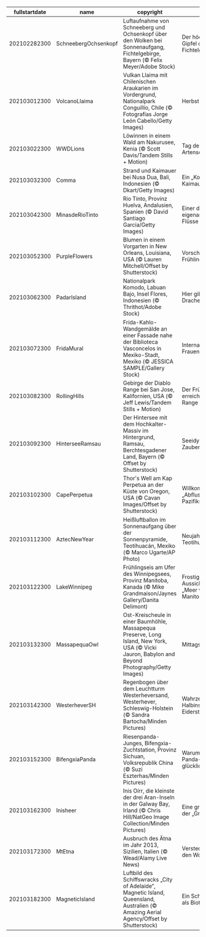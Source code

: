 |fullstartdate|name|copyright|title|image|
|--|--|--|--|--|
202102282300|SchneebergOchsenkopf|Luftaufnahme von Schneeberg und Ochsenkopf über den Wolken bei Sonnenaufgang, Fichtelgebirge, Bayern (© Felix Meyer/Adobe Stock)|Der höchste Gipfel des Fichtelgebirges|![](/de-DE/2021/03/202102282300SchneebergOchsenkopf.jpg)|
202103012300|VolcanoLlaima|Vulkan Llaima mit Chilenischen Araukarien im Vordergrund, Nationalpark Conguillío, Chile (© Fotografías Jorge León Cabello/Getty Images)|Herbst in Chile|![](/de-DE/2021/03/202103012300VolcanoLlaima.jpg)|
202103022300|WWDLions|Löwinnen in einem Wald am Nakurusee, Kenia (© Scott Davis/Tandem Stills + Motion)|Tag des Artenschutzes|![](/de-DE/2021/03/202103022300WWDLions.jpg)|
202103032300|Comma|Strand und Kaimauer bei Nusa Dua, Bali, Indonesien (© Dkart/Getty Images)|Ein „Komma“ als Kaimauer|![](/de-DE/2021/03/202103032300Comma.jpg)|
202103042300|MinasdeRioTinto|Rio Tinto, Provinz Huelva, Andalusien, Spanien (© David Santiago Garcia/Getty Images)|Einer der eigenartigsten Flüsse der Welt|![](/de-DE/2021/03/202103042300MinasdeRioTinto.jpg)|
202103052300|PurpleFlowers|Blumen in einem Vorgarten in New Orleans, Louisiana, USA (© Lauren Mitchell/Offset by Shutterstock)|Vorschau auf den Frühling|![](/de-DE/2021/03/202103052300PurpleFlowers.jpg)|
202103062300|PadarIsland|Nationalpark Komodo, Labuan Bajo, Insel Flores, Indonesien (© Thrithot/Adobe Stock)|Hier gibt es Drachen!|![](/de-DE/2021/03/202103062300PadarIsland.jpg)|
202103072300|FridaMural|Frida-Kahlo-Wandgemälde an einer Fassade nahe der Biblioteca Vasconcelos in Mexiko-Stadt, Mexiko (© JESSICA SAMPLE/Gallery Stock)|Internationaler Frauentag|![](/de-DE/2021/03/202103072300FridaMural.jpg)|
202103082300|RollingHills|Gebirge der Diablo Range bei San Jose, Kalifornien, USA (© Jeff Lewis/Tandem Stills + Motion)|Der Frühling erreicht die Diablo Range|![](/de-DE/2021/03/202103082300RollingHills.jpg)|
202103092300|HinterseeRamsau|Der Hintersee mit dem Hochkalter-Massiv im Hintergrund, Ramsau, Berchtesgadener Land, Bayern (© Offset by Shutterstock)|Seeidylle am Zauberwald|![](/de-DE/2021/03/202103092300HinterseeRamsau.jpg)|
202103102300|CapePerpetua|Thor's Well am Kap Perpetua an der Küste von Oregon, USA (© Cavan Images/Offset by Shutterstock)|Willkommen am „Abflussrohr des Pazifiks“!|![](/de-DE/2021/03/202103102300CapePerpetua.jpg)|
202103112300|AztecNewYear|Heißluftballon im Sonnenaufgang über der Sonnenpyramide, Teotihuacán, Mexiko (© Marco Ugarte/AP Photo)|Neujahrsbeginn in Teotihuacán|![](/de-DE/2021/03/202103112300AztecNewYear.jpg)|
202103122300|LakeWinnipeg|Frühlingseis am Ufer des Winnipegsees, Provinz Manitoba, Kanada (© Mike Grandmaison/Jaynes Gallery/Danita Delimont)|Frostige Aussichten am „Meer von Manitoba“|![](/de-DE/2021/03/202103122300LakeWinnipeg.jpg)|
202103132300|MassapequaOwl|Ost-Kreischeule in einer Baumhöhle, Massapequa Preserve, Long Island, New York, USA (© Vicki Jauron, Babylon and Beyond Photography/Getty Images)|Mittagsschläfchen|![](/de-DE/2021/03/202103132300MassapequaOwl.jpg)|
202103142300|WesterheverSH|Regenbogen über dem Leuchtturm Westerheversand, Westerhever, Schleswig-Holstein (© Sandra Bartocha/Minden Pictures)|Wahrzeichen der Halbinsel Eiderstedt|![](/de-DE/2021/03/202103142300WesterheverSH.jpg)|
202103152300|BifengxiaPanda|Riesenpanda-Junges, Bifengxia-Zuchtstation, Provinz Sichuan, Volksrepublik China (© Suzi Eszterhas/Minden Pictures)|Warum sieht das Panda-Junge so glücklich aus?|![](/de-DE/2021/03/202103152300BifengxiaPanda.jpg)|
202103162300|Inisheer|Inis Oírr, die kleinste der drei Aran-Inseln in der Galway Bay, Irland (© Chris Hill/NatGeo Image Collection/Minden Pictures)|Eine grüne Insel der „Grünen Insel“|![](/de-DE/2021/03/202103162300Inisheer.jpg)|
202103172300|MtEtna|Ausbruch des Ätna im Jahr 2013, Sizilien, Italien (© Wead/Alamy Live News)|Versteckspiel in den Wolken|![](/de-DE/2021/03/202103172300MtEtna.jpg)|
202103182300|MagneticIsland|Luftbild des Schiffswracks „City of Adelaide“, Magnetic Island, Queensland, Australien (© Amazing Aerial Agency/Offset by Shutterstock)|Ein Schiffswrack als Biotop|![](/de-DE/2021/03/202103182300MagneticIsland.jpg)|

